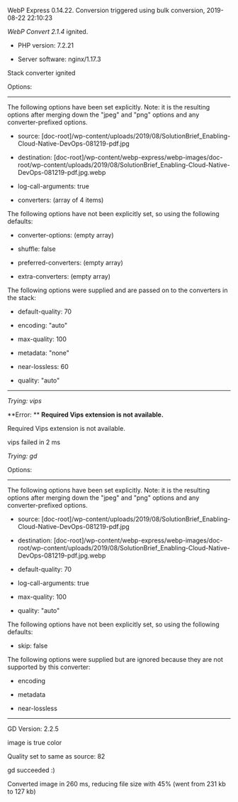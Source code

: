 WebP Express 0.14.22. Conversion triggered using bulk conversion, 2019-08-22 22:10:23

*WebP Convert 2.1.4*  ignited.
- PHP version: 7.2.21
- Server software: nginx/1.17.3

Stack converter ignited

Options:
------------
The following options have been set explicitly. Note: it is the resulting options after merging down the "jpeg" and "png" options and any converter-prefixed options.
- source: [doc-root]/wp-content/uploads/2019/08/SolutionBrief_Enabling-Cloud-Native-DevOps-081219-pdf.jpg
- destination: [doc-root]/wp-content/webp-express/webp-images/doc-root/wp-content/uploads/2019/08/SolutionBrief_Enabling-Cloud-Native-DevOps-081219-pdf.jpg.webp
- log-call-arguments: true
- converters: (array of 4 items)

The following options have not been explicitly set, so using the following defaults:
- converter-options: (empty array)
- shuffle: false
- preferred-converters: (empty array)
- extra-converters: (empty array)

The following options were supplied and are passed on to the converters in the stack:
- default-quality: 70
- encoding: "auto"
- max-quality: 100
- metadata: "none"
- near-lossless: 60
- quality: "auto"
------------


*Trying: vips* 

**Error: ** **Required Vips extension is not available.** 
Required Vips extension is not available.
vips failed in 2 ms

*Trying: gd* 

Options:
------------
The following options have been set explicitly. Note: it is the resulting options after merging down the "jpeg" and "png" options and any converter-prefixed options.
- source: [doc-root]/wp-content/uploads/2019/08/SolutionBrief_Enabling-Cloud-Native-DevOps-081219-pdf.jpg
- destination: [doc-root]/wp-content/webp-express/webp-images/doc-root/wp-content/uploads/2019/08/SolutionBrief_Enabling-Cloud-Native-DevOps-081219-pdf.jpg.webp
- default-quality: 70
- log-call-arguments: true
- max-quality: 100
- quality: "auto"

The following options have not been explicitly set, so using the following defaults:
- skip: false

The following options were supplied but are ignored because they are not supported by this converter:
- encoding
- metadata
- near-lossless
------------

GD Version: 2.2.5
image is true color
Quality set to same as source: 82
gd succeeded :)

Converted image in 260 ms, reducing file size with 45% (went from 231 kb to 127 kb)
